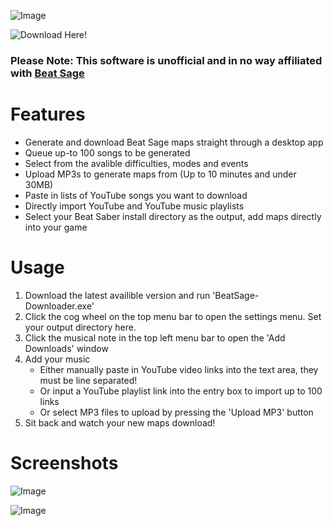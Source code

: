 ![Image](https://i.ibb.co/mRb1SkW/image.png)

![Download Here!](https://i.ibb.co/LgcPy48/ezgif-com-gif-maker-1.png)

### Please Note: This software is unofficial and in no way affiliated with [Beat Sage](https://beatsage.com/#)



Features
======

- Generate and download Beat Sage maps straight through a desktop app
- Queue up-to 100 songs to be generated
- Select from the avalible difficulties, modes and events
- Upload MP3s to generate maps from (Up to 10 minutes and under 30MB)
- Paste in lists of YouTube songs you want to download
- Directly import YouTube and YouTube music playlists
- Select your Beat Saber install directory as the output, add maps directly into your game


Usage
======

1. Download the latest availible version and run 'BeatSage-Downloader.exe'
2. Click the cog wheel on the top menu bar to open the settings menu. Set your output directory here.
3. Click the musical note in the top left menu bar to open the 'Add Downloads' window
4. Add your music
   - Either manually paste in YouTube video links into the text area, they must be line separated!
   - Or input a YouTube playlist link into the entry box to import up to 100 links
   - Or select MP3 files to upload by pressing the 'Upload MP3' button
5. Sit back and watch your new maps download!

Screenshots
======

![Image](https://i.ibb.co/jyTj89r/image.png)

![Image](https://i.ibb.co/23zQ9XF/image.png)
